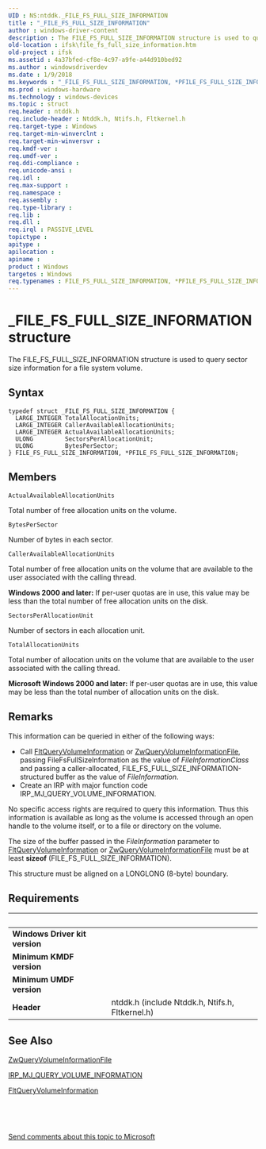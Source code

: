 ```yaml
---
UID : NS:ntddk._FILE_FS_FULL_SIZE_INFORMATION
title : "_FILE_FS_FULL_SIZE_INFORMATION"
author : windows-driver-content
description : The FILE_FS_FULL_SIZE_INFORMATION structure is used to query sector size information for a file system volume.
old-location : ifsk\file_fs_full_size_information.htm
old-project : ifsk
ms.assetid : 4a37bfed-cf8e-4c97-a9fe-a44d910bed92
ms.author : windowsdriverdev
ms.date : 1/9/2018
ms.keywords : "_FILE_FS_FULL_SIZE_INFORMATION, *PFILE_FS_FULL_SIZE_INFORMATION, PFILE_FS_FULL_SIZE_INFORMATION structure pointer [Installable File System Drivers], fileinformationstructures_7ba05d64-c04e-48cf-84f1-48ad8de5d35b.xml, FILE_FS_FULL_SIZE_INFORMATION, FILE_FS_FULL_SIZE_INFORMATION structure [Installable File System Drivers], ntddk/FILE_FS_FULL_SIZE_INFORMATION, PFILE_FS_FULL_SIZE_INFORMATION, ntddk/PFILE_FS_FULL_SIZE_INFORMATION, ifsk.file_fs_full_size_information"
ms.prod : windows-hardware
ms.technology : windows-devices
ms.topic : struct
req.header : ntddk.h
req.include-header : Ntddk.h, Ntifs.h, Fltkernel.h
req.target-type : Windows
req.target-min-winverclnt : 
req.target-min-winversvr : 
req.kmdf-ver : 
req.umdf-ver : 
req.ddi-compliance : 
req.unicode-ansi : 
req.idl : 
req.max-support : 
req.namespace : 
req.assembly : 
req.type-library : 
req.lib : 
req.dll : 
req.irql : PASSIVE_LEVEL
topictype : 
apitype : 
apilocation : 
apiname : 
product : Windows
targetos : Windows
req.typenames : FILE_FS_FULL_SIZE_INFORMATION, *PFILE_FS_FULL_SIZE_INFORMATION
---
```


# _FILE_FS_FULL_SIZE_INFORMATION structure
The FILE_FS_FULL_SIZE_INFORMATION structure is used to query sector size information for a file system volume.

## Syntax
````
typedef struct _FILE_FS_FULL_SIZE_INFORMATION {
  LARGE_INTEGER TotalAllocationUnits;
  LARGE_INTEGER CallerAvailableAllocationUnits;
  LARGE_INTEGER ActualAvailableAllocationUnits;
  ULONG         SectorsPerAllocationUnit;
  ULONG         BytesPerSector;
} FILE_FS_FULL_SIZE_INFORMATION, *PFILE_FS_FULL_SIZE_INFORMATION;
````

## Members


`ActualAvailableAllocationUnits`

Total number of free allocation units on the volume.

`BytesPerSector`

Number of bytes in each sector.

`CallerAvailableAllocationUnits`

Total number of free allocation units on the volume that are available to the user associated with the calling thread. 

<b>Windows 2000 and later:</b> If per-user quotas are in use, this value may be less than the total number of free allocation units on the disk.

`SectorsPerAllocationUnit`

Number of sectors in each allocation unit.

`TotalAllocationUnits`

Total number of allocation units on the volume that are available to the user associated with the calling thread. 

<b>Microsoft Windows 2000 and later:</b> If per-user quotas are in use, this value may be less than the total number of allocation units on the disk.

## Remarks
This information can be queried in either of the following ways: 
<ul>
<li>
Call <a href="..\fltkernel\nf-fltkernel-fltqueryvolumeinformation.md">FltQueryVolumeInformation</a> or <a href="..\ntifs\nf-ntifs-zwqueryvolumeinformationfile.md">ZwQueryVolumeInformationFile</a>, passing FileFsFullSizeInformation as the value of <i>FileInformationClass</i> and passing a caller-allocated, FILE_FS_FULL_SIZE_INFORMATION-structured buffer as the value of <i>FileInformation</i>. 

</li>
<li>
Create an IRP with major function code IRP_MJ_QUERY_VOLUME_INFORMATION. 

</li>
</ul>No specific access rights are required to query this information. Thus this information is available as long as the volume is accessed through an open handle to the volume itself, or to a file or directory on the volume. 

The size of the buffer passed in the <i>FileInformation</i> parameter to <a href="..\fltkernel\nf-fltkernel-fltqueryvolumeinformation.md">FltQueryVolumeInformation</a> or <a href="..\ntifs\nf-ntifs-zwqueryvolumeinformationfile.md">ZwQueryVolumeInformationFile</a> must be at least <b>sizeof</b> (FILE_FS_FULL_SIZE_INFORMATION). 

This structure must be aligned on a LONGLONG (8-byte) boundary.

## Requirements
| &nbsp; | &nbsp; |
| ---- |:---- |
| **Windows Driver kit version** |  |
| **Minimum KMDF version** |  |
| **Minimum UMDF version** |  |
| **Header** | ntddk.h (include Ntddk.h, Ntifs.h, Fltkernel.h) |

## See Also

<a href="..\ntifs\nf-ntifs-zwqueryvolumeinformationfile.md">ZwQueryVolumeInformationFile</a>

<a href="https://msdn.microsoft.com/library/windows/hardware/ff549318">IRP_MJ_QUERY_VOLUME_INFORMATION</a>

<a href="..\fltkernel\nf-fltkernel-fltqueryvolumeinformation.md">FltQueryVolumeInformation</a>

 

 

<a href="mailto:wsddocfb@microsoft.com?subject=Documentation%20feedback [ifsk\ifsk]:%20FILE_FS_FULL_SIZE_INFORMATION structure%20 RELEASE:%20(1/9/2018)&amp;body=%0A%0APRIVACY STATEMENT%0A%0AWe use your feedback to improve the documentation. We don't use your email address for any other purpose, and we'll remove your email address from our system after the issue that you're reporting is fixed. While we're working to fix this issue, we might send you an email message to ask for more info. Later, we might also send you an email message to let you know that we've addressed your feedback.%0A%0AFor more info about Microsoft's privacy policy, see http://privacy.microsoft.com/en-us/default.aspx." title="Send comments about this topic to Microsoft">Send comments about this topic to Microsoft</a>